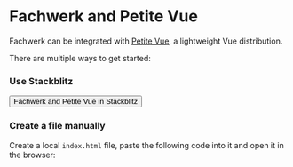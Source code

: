 # Fachwerk and Petite Vue

Fachwerk can be integrated with [Petite Vue](https://github.com/vuejs/petite-vue), a lightweight Vue distribution.

There are multiple ways to get started:

### Use Stackblitz

<Button href="https://stackblitz.com/fork/github/fachwerk-dev/create-fachwerk/tree/main/petite-vue?file=index.html&title=Fachwerk+and+Petite+Vue"><IconStackblitz class="text-blue-500" />Fachwerk and Petite Vue in Stackblitz</Button>

### Create a file manually

Create a local `index.html` file, paste the following code into it and open it in the browser:

<Snippet src="https://raw.githubusercontent.com/fachwerk-dev/create-fachwerk/main/petite-vue/index.html" />
